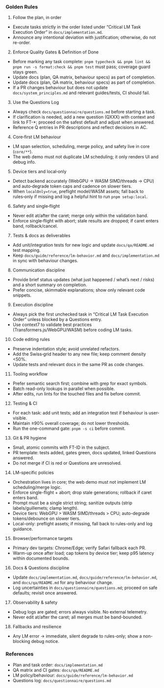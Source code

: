 <!--══════════════════════════════════════════════════════════
  ╔══════════════════════════════════════════════════════════════╗
  ║  ░  C U R S O R   W O R K S P A C E   R U L E S  ░░░░░░░░░░  ║
  ║                                                              ║
  ║   House directives for Cursor's AI to follow in this repo.   ║
  ║   Encodes task order, quality gates, LM policy, and Q&A.     ║
  ║                                                              ║
  ╚══════════════════════════════════════════════════════════════╝
    • WHAT ▸ Ensure consistent execution across sessions
    • WHY  ▸ Avoid drift; keep behaviour predictable + testable
    • HOW  ▸ Read these rules first; consult linked docs
-->

### Golden Rules

1. Follow the plan, in order

- Execute tasks strictly in the order listed under “Critical LM Task Execution Order” in `docs/implementation.md`.
- Announce any intentional deviation with justification; otherwise, do not re-order.

2. Enforce Quality Gates & Definition of Done

- Before marking any task complete: `pnpm typecheck && pnpm lint && pnpm run -s format:check && pnpm test` must pass; coverage guard stays green.
- Update docs (plan, QA matrix, behaviour specs) as part of completion.
- Update docs (plan, QA matrix, behaviour specs) as part of completion.
- If a PR changes behaviour but does not update `docs/system_principles.md` and relevant guides/tests, CI should fail.

3. Use the Questions Log

- Always check `docs/questionnaire/questions.md` before starting a task.
- If clarification is needed, add a new question (QXXX) with context and link to FT-\*; proceed on the safest default and adjust when answered.
- Reference Q entries in PR descriptions and reflect decisions in AC.

4. Core‑first LM behaviour

- LM span selection, scheduling, merge policy, and safety live in core (`core/**`).
- The web demo must not duplicate LM scheduling; it only renders UI and debug info.

5. Device tiers and local‑only

- Detect backend accurately (WebGPU → WASM SIMD/threads → CPU) and auto‑degrade token caps and cadence on slower tiers.
- When `localOnly=true`, preflight model/WASM assets; fall back to rules‑only if missing and log a helpful hint to run `pnpm setup:local`.

6. Safety and single‑flight

- Never edit at/after the caret; merge only within the validation band.
- Enforce single‑flight with abort; stale results are dropped; if caret enters band, rollback/cancel.

7. Tests & docs as deliverables

- Add unit/integration tests for new logic and update `docs/qa/README.md` test mapping.
- Keep `docs/guide/reference/lm-behavior.md` and `docs/implementation.md` in sync with behaviour changes.

8. Communication discipline

- Provide brief status updates (what just happened / what’s next / risks) and a short summary on completion.
- Prefer concise, skimmable explanations; show only relevant code snippets.

9. Execution discipline

- Always pick the first unchecked task in “Critical LM Task Execution Order” unless blocked by a Questions entry.
- Use context7 to validate best practices (Transformers.js/WebGPU/WASM) before coding LM tasks.

10. Code editing rules

- Preserve indentation style; avoid unrelated refactors.
- Add the Swiss‑grid header to any new file; keep comment density <50%.
- Update tests and relevant docs in the same PR as code changes.

11. Tooling workflow

- Prefer semantic search first; combine with grep for exact symbols.
- Batch read-only lookups in parallel when possible.
- After edits, run lints for the touched files and fix before commit.

12. Testing & CI

- For each task: add unit tests; add an integration test if behaviour is user-visible.
- Maintain ≥90% overall coverage; do not lower thresholds.
- Run the one-command gate: `pnpm -s ci` before commit.

13. Git & PR hygiene

- Small, atomic commits with FT-ID in the subject.
- PR template: tests added, gates green, docs updated, linked Questions answered.
- Do not merge if CI is red or Questions are unresolved.

14. LM-specific policies

- Orchestration lives in core; the web demo must not implement LM scheduling/merge logic.
- Enforce single-flight + abort; drop stale generations; rollback if caret enters band.
- Prompt must be a single strict string; sanitize outputs (strip labels/guillemets; clamp length).
- Device tiers: WebGPU > WASM SIMD/threads > CPU; auto-degrade tokens/debounce on slower tiers.
- Local-only: preflight assets; if missing, fall back to rules-only and log guidance.

15. Browser/performance targets

- Primary dev targets: Chrome/Edge; verify Safari fallback each PR.
- Warm-up once after load; cap tokens by device tier; keep p95 latency within documented bounds.

16. Docs & Questions discipline

- Update `docs/implementation.md`, `docs/guide/reference/lm-behavior.md`, and `docs/qa/README.md` for any behaviour change.
- Log uncertainties in `docs/questionnaire/questions.md`; proceed on safe defaults; revisit once answered.

17. Observability & safety

- Debug logs are gated; errors always visible. No external telemetry.
- Never edit at/after the caret; all merges must be band-bounded.

18. Fallbacks and resilience

- Any LM error → immediate, silent degrade to rules-only; show a non-blocking debug notice.

### References

- Plan and task order: `docs/implementation.md`
- QA matrix and CI gates: `docs/qa/README.md`
- LM policy/behaviour: `docs/guide/reference/lm-behavior.md`
- Questions log: `docs/questionnaire/questions.md`
